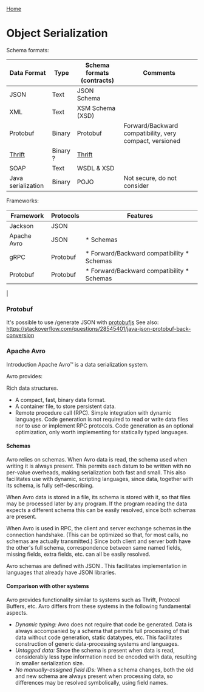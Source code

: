 [Home](../README.md)

Object Serialization 
====================

Schema formats:

| Data Format | Type | Schema formats (contracts) | Comments |
| ----------- | ---- | --------------------------- | ------- |
| JSON        | Text | JSON Schema | |
| XML         | Text |XSM Schema (XSD) | |
| Protobuf    | Binary |Protobuf | Forward/Backward compatibility, very compact, versioned |
| [Thrift][thrift] | Binary ?| [Thrift][thrift] | |
| SOAP |Text | WSDL & XSD |
| Java serialization |Binary| POJO | Not secure, do not consider | 

Frameworks:

| Framework | Protocols | Features |
| --------- | --------- | -------- |
| Jackson   | JSON      | 
| Apache Avro | JSON   | * Schemas
| gRPC        | Protobuf | * Forward/Backward compatibility * Schemas |
| Protobuf     | Protobuf | * Forward/Backward compatibility * Schemas |
| 

[thrift]: http://thrift.apache.org "Apache Thrift"
[protobufjs]: https://www.npmjs.com/package/protobufjs 

### Protobuf

It's possible to use /generate JSON with [protobufjs][protobufjs]
See also: https://stackoverflow.com/questions/28545401/java-json-protobuf-back-conversion

### Apache Avro

Introduction
Apache Avro™ is a data serialization system.

Avro provides:

Rich data structures.
* A compact, fast, binary data format.
* A container file, to store persistent data.
* Remote procedure call (RPC).
Simple integration with dynamic languages. Code generation is not required to read or write data files nor to use or implement RPC protocols. Code generation as an optional optimization, only worth implementing for statically typed languages.
#### Schemas
Avro relies on schemas. When Avro data is read, the schema used when writing it is always present. This permits each datum to be written with no per-value overheads, making serialization both fast and small. This also facilitates use with dynamic, scripting languages, since data, together with its schema, is fully self-describing.

When Avro data is stored in a file, its schema is stored with it, so that files may be processed later by any program. If the program reading the data expects a different schema this can be easily resolved, since both schemas are present.

When Avro is used in RPC, the client and server exchange schemas in the connection handshake. (This can be optimized so that, for most calls, no schemas are actually transmitted.) Since both client and server both have the other's full schema, correspondence between same named fields, missing fields, extra fields, etc. can all be easily resolved.

Avro schemas are defined with JSON . This facilitates implementation in languages that already have JSON libraries.

#### Comparison with other systems
Avro provides functionality similar to systems such as Thrift, Protocol Buffers, etc. Avro differs from these systems in the following fundamental aspects.

* *Dynamic typing:* Avro does not require that code be generated. Data is always accompanied by a schema that permits full processing of that data without code generation, static datatypes, etc. This facilitates construction of generic data-processing systems and languages.
* *Untagged data:* Since the schema is present when data is read, considerably less type information need be encoded with data, resulting in smaller serialization size.
* *No manually-assigned field IDs:* When a schema changes, both the old and new schema are always present when processing data, so differences may be resolved symbolically, using field names.
